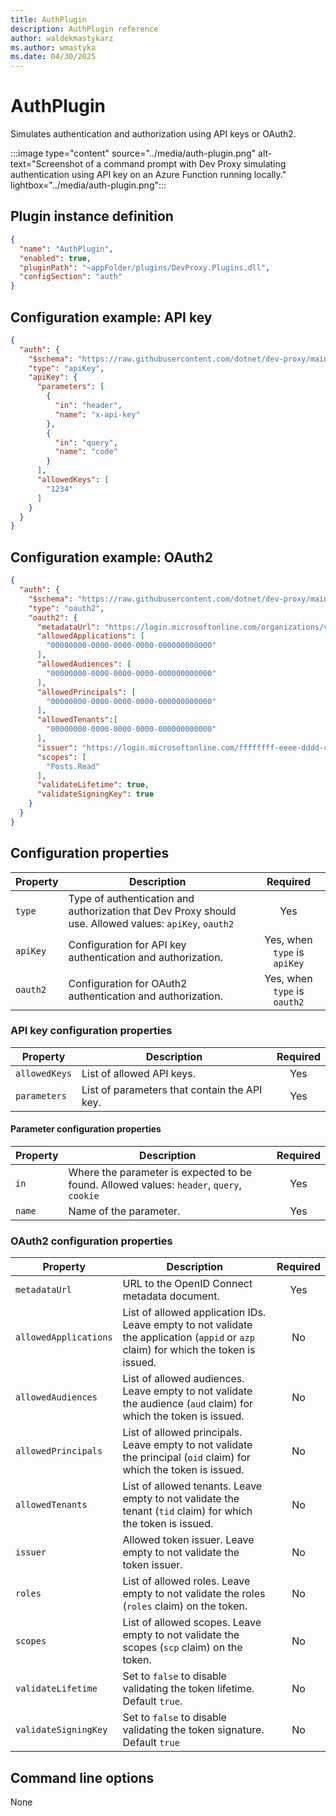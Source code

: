 ```yaml
---
title: AuthPlugin
description: AuthPlugin reference
author: waldekmastykarz
ms.author: wmastyka
ms.date: 04/30/2025
---
```


# AuthPlugin

Simulates authentication and authorization using API keys or OAuth2.

:::image type="content" source="../media/auth-plugin.png" alt-text="Screenshot of a command prompt with Dev Proxy simulating authentication using API key on an Azure Function running locally." lightbox="../media/auth-plugin.png":::

## Plugin instance definition

```json
{
  "name": "AuthPlugin",
  "enabled": true,
  "pluginPath": "~appFolder/plugins/DevProxy.Plugins.dll",
  "configSection": "auth"
}
```

## Configuration example: API key

```json
{
  "auth": {
    "$schema": "https://raw.githubusercontent.com/dotnet/dev-proxy/main/schemas/v1.0.0/authplugin.schema.json",
    "type": "apiKey",
    "apiKey": {
      "parameters": [
        {
          "in": "header",
          "name": "x-api-key"
        },
        {
          "in": "query",
          "name": "code"
        }
      ],
      "allowedKeys": [
        "1234"
      ]
    }
  }
}
```

## Configuration example: OAuth2

```json
{
  "auth": {
    "$schema": "https://raw.githubusercontent.com/dotnet/dev-proxy/main/schemas/v1.0.0/authplugin.schema.json",
    "type": "oauth2",
    "oauth2": {
      "metadataUrl": "https://login.microsoftonline.com/organizations/v2.0/.well-known/openid-configuration",
      "allowedApplications": [
        "00000000-0000-0000-0000-000000000000"
      ],
      "allowedAudiences": [
        "00000000-0000-0000-0000-000000000000"
      ],
      "allowedPrincipals": [
        "00000000-0000-0000-0000-000000000000"
      ],
      "allowedTenants":[
        "00000000-0000-0000-0000-000000000000"
      ],
      "issuer": "https://login.microsoftonline.com/ffffffff-eeee-dddd-cccc-bbbbbbbbbbb0/v2.0",
      "scopes": [
        "Posts.Read"
      ],
      "validateLifetime": true,
      "validateSigningKey": true
    }
  }
}
```

## Configuration properties

| Property | Description | Required |
|----------|-------------|:--------:|
| `type` | Type of authentication and authorization that Dev Proxy should use. Allowed values: `apiKey`, `oauth2` | Yes |
| `apiKey` | Configuration for API key authentication and authorization. | Yes, when `type` is `apiKey` |
| `oauth2` | Configuration for OAuth2 authentication and authorization. | Yes, when `type` is `oauth2` |

### API key configuration properties

| Property | Description | Required |
|----------|-------------|:--------:|
| `allowedKeys` | List of allowed API keys. | Yes |
| `parameters` | List of parameters that contain the API key. | Yes |

#### Parameter configuration properties

| Property | Description | Required |
|----------|-------------|:--------:|
| `in` | Where the parameter is expected to be found. Allowed values: `header`, `query`, `cookie` | Yes |
| `name` | Name of the parameter. | Yes |

### OAuth2 configuration properties

| Property | Description | Required |
|----------|-------------|:--------:|
| `metadataUrl` | URL to the OpenID Connect metadata document. | Yes |
| `allowedApplications` | List of allowed application IDs. Leave empty to not validate the application (`appid` or `azp` claim) for which the token is issued. | No |
| `allowedAudiences` | List of allowed audiences. Leave empty to not validate the audience (`aud` claim) for which the token is issued. | No |
| `allowedPrincipals` | List of allowed principals. Leave empty to not validate the principal (`oid` claim) for which the token is issued. | No |
| `allowedTenants` | List of allowed tenants. Leave empty to not validate the tenant (`tid` claim) for which the token is issued. | No |
| `issuer` | Allowed token issuer. Leave empty to not validate the token issuer. | No |
| `roles` | List of allowed roles. Leave empty to not validate the roles (`roles` claim) on the token. | No |
| `scopes` | List of allowed scopes. Leave empty to not validate the scopes (`scp` claim) on the token. | No |
| `validateLifetime` | Set to `false` to disable validating the token lifetime. Default `true`. | No |
| `validateSigningKey` | Set to `false` to disable validating the token signature. Default `true` | No |

## Command line options

None
